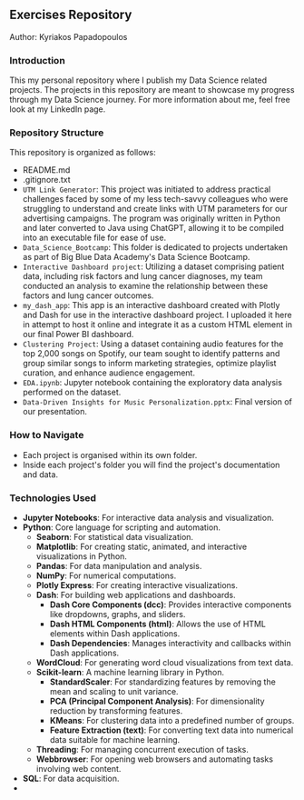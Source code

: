 ## Exercises Repository
Author: Kyriakos Papadopoulos

### Introduction
This my personal repository where I publish my Data Science related projects. The projects in this repository are meant to showcase my progress through my Data Science journey. For more information about me, feel free look at my LinkedIn page.

### Repository Structure
This repository is organized as follows:

- README.md
- .gitignore.txt
- `UTM Link Generator`: This project was initiated to address practical challenges faced by some of my less tech-savvy colleagues who were struggling to understand and create links with UTM parameters for our advertising campaigns. The program was originally written in Python and later converted to Java using ChatGPT, allowing it to be compiled into an executable file for ease of use.
- `Data_Science_Bootcamp`: This folder is dedicated to projects undertaken as part of Big Blue Data Academy's Data Science Bootcamp.
 - `Interactive Dashboard project`: Utilizing a dataset comprising patient data, including risk factors and lung cancer diagnoses, my team conducted an analysis to examine the relationship between these factors and lung cancer outcomes.
  - `my_dash_app`:  This app is an interactive dashboard created with Plotly and Dash for use in the interactive dashboard project. I uploaded it here in attempt to  host it online and integrate it as a custom HTML element in our final Power BI dashboard.
 - `Clustering Project`: Using a dataset containing audio features for the top 2,000 songs on Spotify, our team sought to identify patterns and group similar songs to inform marketing strategies, optimize playlist curation, and enhance audience engagement.
  - `EDA.ipynb`: Jupyter notebook containing the exploratory data analysis performed on the dataset.
  - `Data-Driven Insights for Music Personalization.pptx`: Final version of our presentation.

### How to Navigate
- Each project is organised within its own folder.
- Inside each project's folder you will find the project's documentation and data.

### Technologies Used
- **Jupyter Notebooks**: For interactive data analysis and visualization.
- **Python**: Core language for scripting and automation.
  - **Seaborn**: For statistical data visualization.
  - **Matplotlib**: For creating static, animated, and interactive visualizations in Python.
  - **Pandas**: For data manipulation and analysis.
  - **NumPy**: For numerical computations.
  - **Plotly Express**: For creating interactive visualizations.
  - **Dash**: For building web applications and dashboards.
    - **Dash Core Components (dcc)**: Provides interactive components like dropdowns, graphs, and sliders.
    - **Dash HTML Components (html)**: Allows the use of HTML elements within Dash applications.
    - **Dash Dependencies**: Manages interactivity and callbacks within Dash applications.
  - **WordCloud**: For generating word cloud visualizations from text data.
  - **Scikit-learn**: A machine learning library in Python.
    - **StandardScaler**: For standardizing features by removing the mean and scaling to unit variance.
    - **PCA (Principal Component Analysis)**: For dimensionality reduction by transforming features.
    - **KMeans**: For clustering data into a predefined number of groups.
    - **Feature Extraction (text)**: For converting text data into numerical data suitable for machine learning.
  - **Threading**: For managing concurrent execution of tasks.
  - **Webbrowser**: For opening web browsers and automating tasks involving web content.
- **SQL**: For data acquisition.
- 
